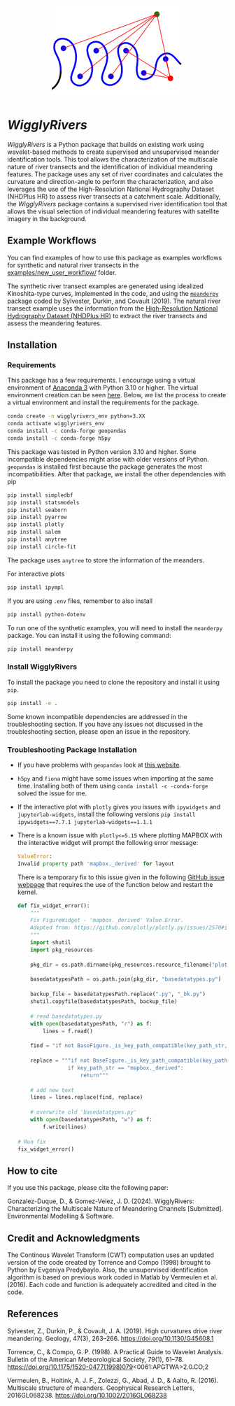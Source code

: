 <p align="center">
<img src="docs/repo_figures/title_fig.png" alt="drawing" width="300"/>
</p>

# _WigglyRivers_

_WigglyRivers_ is a Python package that builds on existing work using wavelet-based methods to create supervised and unsupervised meander identification tools. This tool allows the characterization of the multiscale nature of river transects and the identification of individual meandering features. The package uses any set of river coordinates and calculates the curvature and direction-angle to perform the characterization, and also leverages the use of the High-Resolution National Hydrography Dataset (NHDPlus HR) to assess river transects at a catchment scale. Additionally, the _WigglyRivers_ package contains a supervised river identification tool that allows the visual selection of individual meandering features with satellite imagery in the background.

## Example Workflows

You can find examples of how to use this package as examples workflows for synthetic and natural river transects in the [examples/new_user_workflow/](https://github.com/gomezvelezlab/WigglyRivers/tree/stable/examples/new_user_workflow) folder.

The synthetic river transect examples are generated using idealized Kinoshita-type curves, implemented in the code, and using the [`meanderpy`](https://github.com/zsylvester/meanderpy) package coded by Sylvester, Durkin, and Covault (2019). The natural river transect example uses the information from the [High-Resolution National Hydrography Dataset (NHDPlus HR)](https://www.usgs.gov/core-science-systems/ngp/national-hydrography/nhdplus-high-resolution) to extract the river transects and assess the meandering features.

## Installation

### Requirements

This package has a few requirements. I encourage using a virtual environment of [Anaconda 3](https://www.anaconda.com/products/individual) with Python 3.10 or higher. The virtual environment creation can be seen [here](https://docs.conda.io/projects/conda/en/latest/user-guide/tasks/manage-environments.html). Below, we list the process to create a virtual environment and install the requirements for the package.

```bash
conda create -n wigglyrivers_env python=3.XX
conda activate wigglyrivers_env
conda install -c conda-forge geopandas
conda install -c conda-forge h5py
```

This package was tested in Python version 3.10 and higher. Some incompatible dependencies might arise with older versions of Python. `geopandas` is installed first because the package generates the most incompatibilities. After that package, we install the other dependencies with pip

```bash
pip install simpledbf
pip install statsmodels
pip install seaborn
pip install pyarrow
pip install plotly
pip install salem
pip install anytree
pip install circle-fit
```

The package uses `anytree` to store the information of the meanders.

For interactive plots

```bash
pip install ipympl
```

If you are using `.env` files, remember to also install

```bash
pip install python-dotenv
```

To run one of the synthetic examples, you will need to install the `meanderpy` package. You can install it using the following command:

```bash
pip install meanderpy
```

### Install WigglyRivers

To install the package you need to clone the repository and install it using `pip`.

```bash
pip install -e .
```

Some known incompatible dependencies are addressed in the troubleshooting section. If you have any issues not discussed in the troubleshooting section, please open an issue in the repository.

### Troubleshooting Package Installation

- If you have problems with `geopandas` look at [this website](https://wilcoxen.maxwell.insightworks.com/pages/6373.html#:~:text=It%20has%20complex%20links%20to,between%2010%20and%2030%20minutes.).
- `h5py` and `fiona` might have some issues when importing at the same time. Installing both of them using `conda install -c -conda-forge` solved the issue for me.

- If the interactive plot with `plotly` gives you issues with `ipywidgets`  and `jupyterlab-widgets`, install the following versions  `pip install ipywidgets==7.7.1 jupyterlab-widgets==1.1.1`

- There is a known issue with `plotly<=5.15` where plotting MAPBOX with the interactive widget will prompt the following error message:

    ```python
    ValueError:
    Invalid property path 'mapbox._derived' for layout
    ```

  There is a temporary fix to this issue given in the following [GitHub issue webpage](https://github.com/plotly/plotly.py/issues/2570) that requires the use of the function below and restart the kernel.

    ```python
    def fix_widget_error():
        """
        Fix FigureWidget - 'mapbox._derived' Value Error.
        Adopted from: https://github.com/plotly/plotly.py/issues/2570#issuecomment-738735816
        """
        import shutil
        import pkg_resources

        pkg_dir = os.path.dirname(pkg_resources.resource_filename("plotly", "plotly.py"))

        basedatatypesPath = os.path.join(pkg_dir, "basedatatypes.py")

        backup_file = basedatatypesPath.replace(".py", "_bk.py")
        shutil.copyfile(basedatatypesPath, backup_file)

        # read basedatatypes.py
        with open(basedatatypesPath, "r") as f:
            lines = f.read()

        find = "if not BaseFigure._is_key_path_compatible(key_path_str, self.layout):"

        replace = """if not BaseFigure._is_key_path_compatible(key_path_str, self.layout):
                    if key_path_str == "mapbox._derived":
                        return"""

        # add new text
        lines = lines.replace(find, replace)

        # overwrite old 'basedatatypes.py'
        with open(basedatatypesPath, "w") as f:
            f.write(lines)

    # Run fix
    fix_widget_error()
    ```

## How to cite

If you use this package, please cite the following paper:

Gonzalez-Duque, D., & Gomez-Velez, J. D. (2024). WigglyRivers: Characterizing the Multiscale Nature of Meandering Channels [Submitted]. Environmental Modelling & Software.

## Credit and Acknowledgments

The Continous Wavelet Transform (CWT) computation uses an updated version of the code created by Torrence and Compo (1998) brought to Python by Evgeniya Predybaylo. Also, the unsupervised identification algorithm is based on previous work coded in Matlab by Vermeulen et al. (2016). Each code and function is adequately accredited and cited in the code.

## References

Sylvester, Z., Durkin, P., & Covault, J. A. (2019). High curvatures drive river meandering. Geology, 47(3), 263–266. <https://doi.org/10.1130/G45608.1>

Torrence, C., & Compo, G. P. (1998). A Practical Guide to Wavelet Analysis. Bulletin of the American Meteorological Society, 79(1), 61–78. <https://doi.org/10.1175/1520-0477(1998)079><0061:APGTWA>2.0.CO;2

Vermeulen, B., Hoitink, A. J. F., Zolezzi, G., Abad, J. D., & Aalto, R. (2016). Multiscale structure of meanders. Geophysical Research Letters, 2016GL068238. <https://doi.org/10.1002/2016GL068238>
